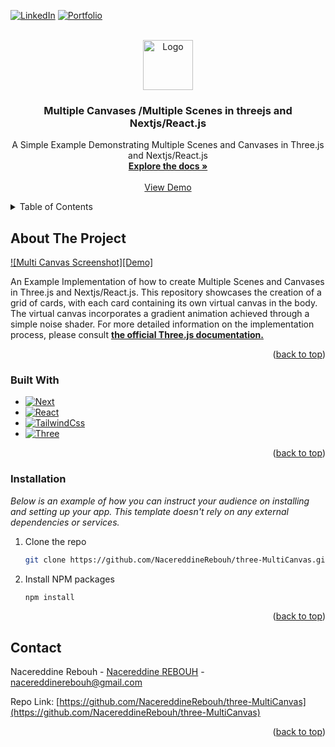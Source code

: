 <a name="readme-top"></a>
[![LinkedIn][linkedin-shield]][linkedin-url]
[![Portfolio][portfolio-shield]][portfolio-url]

<!-- PROJECT LOGO -->
<br />
<div align="center">
  <a href="https://threejs.org" target="_blank">
    <img src="https://cdn.jsdelivr.net/gh/devicons/devicon/icons/threejs/threejs-original.svg" alt="Logo" width="80" height="80">
  </a>

  <h3 align="center">Multiple Canvases /Multiple Scenes in threejs and Nextjs/React.js</h3>

  <p align="center">
    A Simple Example Demonstrating Multiple Scenes and Canvases in Three.js and Nextjs/React.js
    <br />
    <a href="https://threejs.org/manual/#en/multiple-scenes" target="_blank"><strong>Explore the docs »</strong></a>
    <br />
    <br />
    <a href="https://multicanvas.vercel.app" target="_blank">View Demo</a>
  </p>
</div>



<!-- TABLE OF CONTENTS -->
<details>
  <summary>Table of Contents</summary>
  <ol>
    <li>
      <a href="#about-the-project">About The Project</a>
      <ul>
        <li><a href="#built-with" >Built With</a></li>
      </ul>
    </li>
    <li>
    <a href="#installation">Installation</a>
    </li>
    <li><a href="#contact">Contact</a></li>

  </ol>
</details>



<!-- ABOUT THE PROJECT -->
## About The Project

[![Multi Canvas Screenshot][Demo]](https://example.com)

An Example Implementation of how to create Multiple Scenes and Canvases in Three.js and Nextjs/React.js. This repository showcases the creation of a grid of cards, with each card containing its own virtual canvas in the body. The virtual canvas incorporates a gradient animation achieved through a simple noise shader. For more detailed information on the implementation process, please consult <a href="https://threejs.org/manual/#en/multiple-scenes"><strong>the official Three.js documentation.</strong></a>

<p align="right">(<a href="#readme-top">back to top</a>)</p>



### Built With

* [![Next][Next.js]][Next-url]
* [![React][React.js]][React-url]
* [![TailwindCss][Tailwind.Css]][tailwind-url]
* [![Three][three.js]][Three-url]

<p align="right">(<a href="#readme-top">back to top</a>)</p>



<!-- GETTING STARTED -->
### Installation

_Below is an example of how you can instruct your audience on installing and setting up your app. This template doesn't rely on any external dependencies or services._

1. Clone the repo
   ```sh
   git clone https://github.com/NacereddineRebouh/three-MultiCanvas.git
   ```
2. Install NPM packages
   ```sh
   npm install
   ```

<p align="right">(<a href="#readme-top">back to top</a>)</p>


<!-- CONTACT -->
## Contact

Nacereddine Rebouh - [Nacereddine REBOUH](https://www.linkedin.com/in/nacereddine-rebouh) - nacereddinerebouh@gmail.com

Repo Link: [https://github.com/NacereddineRebouh/three-MultiCanvas](https://github.com/NacereddineRebouh/three-MultiCanvas)

<p align="right">(<a href="#readme-top">back to top</a>)</p>


<!-- MARKDOWN LINKS & IMAGES -->
[linkedin-shield]: https://img.shields.io/badge/-LinkedIn-black.svg?style=for-the-badge&logo=linkedin&colorB=555
[linkedin-url]: https://www.linkedin.com/in/nacereddine-rebouh/
[portfolio-shield]: https://img.shields.io/badge/Portfolio-%23000000.svg?style=for-the-badge&logo=firefox&logoColor=#FF7139
[portfolio-url]: https://nacereddinerebouh.vercel.app/
[product-screenshot]: https://res.cloudinary.com/dttrs30gt/image/upload/v1686986296/screenshot_pzoe3d.png
[Next.js]: https://img.shields.io/badge/next.js-000000?style=for-the-badge&logo=nextdotjs&logoColor=white
[Next-url]: https://nextjs.org/
[React.js]: https://img.shields.io/badge/React-20232A?style=for-the-badge&logo=react&logoColor=61DAFB
[React-url]: https://reactjs.org/
[Tailwind.Css]: https://img.shields.io/badge/tailwindcss-%2338B2AC.svg?style=for-the-badge&logo=tailwind-css&logoColor=white
[tailwind-url]: https://tailwindcss.com/
[three.js]: https://img.shields.io/badge/threejs-black?style=for-the-badge&logo=three.js&logoColor=white
[three-url]: https://threejs.org/docs/index.html#manual/en/introduction/Creating-a-scene